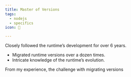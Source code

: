```yaml
---
title: Master of Versions
tags:
  - nodejs
  - specifics
icon: 🌟

---
```

Closely followed the runtime’s development for over 6 years.

- Migrated runtime versions over a dozen times.
- Intricate knowledge of the runtime’s evolution.

From my experience, the challenge with migrating versions

